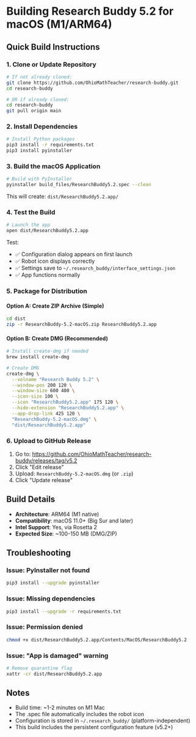 # Building Research Buddy 5.2 for macOS (M1/ARM64)

## Quick Build Instructions

### 1. Clone or Update Repository
```bash
# If not already cloned:
git clone https://github.com/OhioMathTeacher/research-buddy.git
cd research-buddy

# OR if already cloned:
cd research-buddy
git pull origin main
```

### 2. Install Dependencies
```bash
# Install Python packages
pip3 install -r requirements.txt
pip3 install pyinstaller
```

### 3. Build the macOS Application
```bash
# Build with PyInstaller
pyinstaller build_files/ResearchBuddy5.2.spec --clean
```

This will create: `dist/ResearchBuddy5.2.app/`

### 4. Test the Build
```bash
# Launch the app
open dist/ResearchBuddy5.2.app
```

Test:
- ✅ Configuration dialog appears on first launch
- ✅ Robot icon displays correctly
- ✅ Settings save to `~/.research_buddy/interface_settings.json`
- ✅ App functions normally

### 5. Package for Distribution

#### Option A: Create ZIP Archive (Simple)
```bash
cd dist
zip -r ResearchBuddy-5.2-macOS.zip ResearchBuddy5.2.app
```

#### Option B: Create DMG (Recommended)
```bash
# Install create-dmg if needed
brew install create-dmg

# Create DMG
create-dmg \
  --volname "Research Buddy 5.2" \
  --window-pos 200 120 \
  --window-size 600 400 \
  --icon-size 100 \
  --icon "ResearchBuddy5.2.app" 175 120 \
  --hide-extension "ResearchBuddy5.2.app" \
  --app-drop-link 425 120 \
  "ResearchBuddy-5.2-macOS.dmg" \
  "dist/ResearchBuddy5.2.app"
```

### 6. Upload to GitHub Release

1. Go to: https://github.com/OhioMathTeacher/research-buddy/releases/tag/v5.2
2. Click "Edit release"
3. Upload: `ResearchBuddy-5.2-macOS.dmg` (or `.zip`)
4. Click "Update release"

## Build Details

- **Architecture**: ARM64 (M1 native)
- **Compatibility**: macOS 11.0+ (Big Sur and later)
- **Intel Support**: Yes, via Rosetta 2
- **Expected Size**: ~100-150 MB (DMG/ZIP)

## Troubleshooting

### Issue: PyInstaller not found
```bash
pip3 install --upgrade pyinstaller
```

### Issue: Missing dependencies
```bash
pip3 install --upgrade -r requirements.txt
```

### Issue: Permission denied
```bash
chmod +x dist/ResearchBuddy5.2.app/Contents/MacOS/ResearchBuddy5.2
```

### Issue: "App is damaged" warning
```bash
# Remove quarantine flag
xattr -cr dist/ResearchBuddy5.2.app
```

## Notes

- Build time: ~1-2 minutes on M1 Mac
- The .spec file automatically includes the robot icon
- Configuration is stored in `~/.research_buddy/` (platform-independent)
- This build includes the persistent configuration feature (v5.2+)
